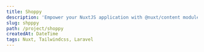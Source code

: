 ```yaml
---
title: Shoppy
description: 'Empower your NuxtJS application with @nuxt/content module: write in a content/ directory and fetch your Markdown, JSON, YAML and CSV files through a MongoDB like API, acting as a Git-based Headless CMS.'
slug: shpppy
path: /project/shoppy
createdAt: DateTime
tags: Nuxt, Tailwindcss, Laravel
---
```

